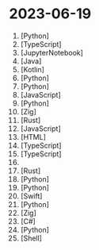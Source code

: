 # 2023-06-19

1. [](https://github.comundefined "Specify what you want it to build, the AI asks for clarification, and then builds it.") [Python]
2. [](https://github.comundefined "Build AI-powered applications with React, Svelte, and Vue") [TypeScript]
3. [](https://github.comundefined "Data-Centric FinGPT. Open-source for open finance! Revolutionize 🔥 We'll soon release the trained model.") [JupyterNotebook]
4. [](https://github.comundefined "🔥 🔥 🔥 An intelligent and versatile general-purpose SQL client and reporting tool for databases which integrates ChatGPT capabilities.(智能的通用数据库SQL客户端和报表工具)") [Java]
5. [](https://github.comundefined "A Kernel based root solution for Android") [Kotlin]
6. [](https://github.comundefined "one-click deepfake (face swap)") [Python]
7. [](https://github.comundefined "An Extensible Toolkit for Finetuning and Inference of Large Foundation Models. Large Model for All.") [Python]
8. [](https://github.comundefined "Concurrently chat with ChatGPT, Bing Chat, Bard, Alpaca, Vicuna, Claude, ChatGLM, MOSS, 讯飞星火, 文心一言 and more, discover the best answers") [JavaScript]
9. [](https://github.comundefined "Fine-tuning LLaMA with PEFT (PT+SFT+RLHF with QLoRA)") [Python]
10. [](https://github.comundefined "Performance Optimizer Observation Platform") [Zig]
11. [](https://github.comundefined "Build smaller, faster, and more secure desktop applications with a web frontend.") [Rust]
12. [](https://github.comundefined "A visual no-code/code-free web crawler/spider易采集：一个可视化爬虫软件，可以无代码图形化的设计和执行爬虫任务") [JavaScript]
13. [](https://github.comundefined "用 Vue3 和 Go 搭建的微软 New Bing 演示站点，拥有一致的 UI 体验，支持 ChatGPT 提示词，国内可用。") [HTML]
14. [](https://github.comundefined "Modern Fullstack Reddit Clone in Next.js 13 & TypeScript") [TypeScript]
15. [](https://github.comundefined "Open source tool for monitoring and managing ClickHouse clusters") [TypeScript]
16. [](https://github.comundefined "A curated list of awesome Swift Macros") 
17. [](https://github.comundefined "A cross platform Mastodon Client written in Rust") [Rust]
18. [](https://github.comundefined "OpenMMLab Multimodal Advanced, Generative, and Intelligent Creation Toolbox. Unlock the magic 🪄: Generative-AI (AIGC), easy-to-use APIs, awsome model zoo, diffusion models, for text-to-image generation, image/video restoration/enhancement, etc.") [Python]
19. [](https://github.comundefined "An algorithm for reconstructing the radiance field of a large-scale scene from a single casually captured video.") [Python]
20. [](https://github.comundefined "CodeEdit App for macOS – Elevate your code editing experience. Open source, free forever.") [Swift]
21. [](https://github.comundefined "Join us at H2O.ai to make the world's best open-source GPT with document and image Q&A, 100% private chat, no data leaks, Apache 2.0 https://arxiv.org/pdf/2306.08161.pdf") [Python]
22. [](https://github.comundefined "General-purpose programming language and toolchain for maintaining robust, optimal, and reusable software.") [Zig]
23. [](https://github.comundefined "A GUI client for Windows, support Xray core and v2fly core and others") [C#]
24. [](https://github.comundefined "You like pytorch? You like micrograd? You love tinygrad! ❤️") [Python]
25. [](https://github.comundefined "A Clash Client For OpenWrt") [Shell]
